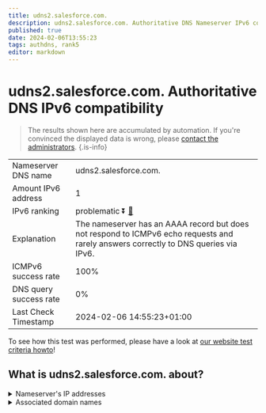 ```yaml
---
title: udns2.salesforce.com.
description: udns2.salesforce.com. Authoritative DNS Nameserver IPv6 compatibility
published: true
date: 2024-02-06T13:55:23
tags: authdns, rank5
editor: markdown
---
```


# udns2.salesforce.com. Authoritative DNS IPv6 compatibility

> The results shown here are accumulated by automation. If you're convinced the displayed data is wrong, please [contact the administrators](/howto/chat). 
{.is-info}




|   |   |
| - | - |
| Nameserver DNS name | udns2.salesforce.com.
| Amount IPv6 address | 1
| IPv6 ranking | problematic :arrow_double_down: [🔗](/howto/ranking) |
| Explanation | The nameserver has an AAAA record but does not respond to ICMPv6 echo requests and rarely answers correctly to DNS queries via IPv6. |
| ICMPv6 success rate | 100%|
| DNS query success rate | 0% |
| Last Check Timestamp | 2024-02-06 14:55:23+01:00 |

To see how this test was performed, please have a look at [our website test criteria howto](/howto/testcriteria/authdns)!


## What is udns2.salesforce.com. about?




<details>
<summary>Nameserver's IP addresses</summary>

2001:502:ad09::8

</details>



<details>
<summary>Associated domain names</summary>

www.salesforce.com

</details>
